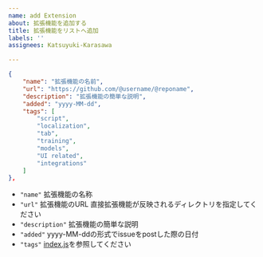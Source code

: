 ```yaml
---
name: add Extension
about: 拡張機能を追加する
title: 拡張機能をリストへ追加
labels: ''
assignees: Katsuyuki-Karasawa

---
```


```json
{
	"name": "拡張機能の名前",
	"url": "https://github.com/@username/@reponame",
	"description": "拡張機能の簡単な説明",
	"added": "yyyy-MM-dd",
	"tags": [
		"script",
		"localization",
		"tab",
		"training",
		"models",
		"UI related",
		"integrations"
	]
},
```
- `"name"` 拡張機能の名称  
- `"url"` 拡張機能のURL 直接拡張機能が反映されるディレクトリを指定してください  
- `"description"` 拡張機能の簡単な説明  
- `"added"` yyyy-MM-ddの形式でissueをpostした際の日付  
- `"tags"` [index.js](https://github.com/Katsuyuki-Karasawa/sd.webui-Extension-ja_JP/blob/main/index.json)を参照してください
